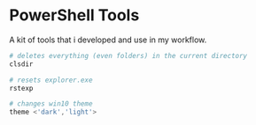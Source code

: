 # PowerShell Tools

A kit of tools that i developed and use in my workflow.

```powershell
# deletes everything (even folders) in the current directory
clsdir

# resets explorer.exe
rstexp

# changes win10 theme
theme <'dark','light'>
```